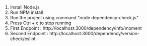 1. Install Node.js
2. Run NPM install
3. Run the project using command "node dependency-check.js"
4. Press Ctrl + c to stop running
5. First Endpoint : http://localhost:3000/dependency/info/moment
6. Second Endpoint : http://localhost:3000/dependency/version-check/eslint